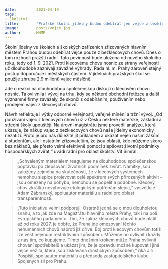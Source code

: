 ```yaml
---
date:         2021-04-19
tags:         
- školství
title:        "Pražské školní jídelny budou odebírat jen vejce z bezklecových chovů"
image: 	      posts/vejce.jpg
author:       MHMP
---
```


Školní jídelny ve školách a školských zařízeních zřizovaných hlavním městem Prahou budou odebírat vejce pouze z bezklecových chovů. Dnes o tom rozhodli pražští radní. Tato povinnost bude uložena od nového školního roku, tedy od 1. 9. 2021. Proti klecovému chovu nosnic ze strany veřejnosti už dlouhodobě zaznívají závažné výhrady. Rada hl. m. Prahy zároveň stejný postup doporučuje i městských částem. V jídelnách pražských škol se použije zhruba 2,9 milionů vajec měsíčně.

Jde o reakci na dlouhodobou společenskou diskuzi o klecovém chovu nosnic. Ta ovlivnila i vývoj na trhu, kdy se některé obchodní řetězce a další významné firmy zavázaly, že skončí s odebíráním, používáním nebo prodejem vajec z klecových chovů.

Návrh reflektuje i výtky odborné veřejnosti, veřejné mínění a tržní vývoj. „Od používání vajec z klecových chovů už v Česku některé mateřské, základní a střední školy upouštějí. Na úrovni magistrátu jsme provedli analýzu, která ukazuje, že nákup vajec z bezklecových chovů naše jídelny ekonomicky nezatíží. Proto je pro nás důležité jít příkladem a ukázat nejen našim žákům a studentům, ale i ostatním zřizovatelům, že jsou oblasti, kde můžeme skoro bez nákladů, ale přesto velmi efektivně pomoci zlepšovat životní podmínky hospodářských zvířat,“ uvádí radní pro oblast školství Vít Šimral.

> „Schváleným materiálem reagujeme na dlouhodobou společenskou poptávku po zlepšování životních podmínek zvířat. Námitky jsou založeny zejména na skutečnosti, že v klecových systémech nemohou slepice projevovat celé spektrum svých přirozených aktivit – jsou omezeny na pohybu, nemohou se popelit a podobně. Klecový chov zkrátka nevyhovuje etologickým potřebám slepic,“ vysvětluje Adam Zábranský, spoluautor materiálu a radní pro oblast transparentnosti.

> „Tuto iniciativu velmi podporuji. Ostatně jedná se o mou dlouholetou snahu, a to jak zde na Magistrátu hlavního města Prahy, tak i na poli Evropského parlamentu. Tím, že zákaz klecových chovů bude platit až od roku 2027, je dobře, že Praha jde omezování těchto nehumánních chovů naproti již dříve. Boj proti klecovým chovům totiž lze vést nejenom restriktivním způsobem. Můžeme ho ovlivnit i každý z nás tím, co kupujeme. Tímto dnešním krokem může Praha ovlivnit chování spotřebitelů a ukázat jim, že je opravdu možné kupovat i jiná vejce než ta, která jsou získávána drastickým způsobem,“ říká Jiří Pospíšil, spoluautor materiálu a předseda zastupitelského klubu Spojených sil pro Prahu.
